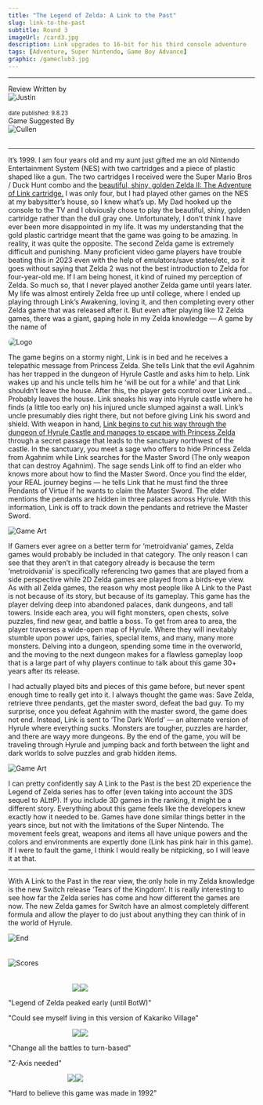 ```yaml
---
title: "The Legend of Zelda: A Link to the Past"
slug: link-to-the-past
subtitle: Round 3
imageUrl: /card3.jpg
description: Link upgrades to 16-bit for his third console adventure
tags: [Adventure, Super Nintendo, Game Boy Advance]
graphic: /gameclub3.jpg
---
```

---
<div class="reviewinfo">
	
<div style="">Review Written by
<div class="reviewimg"><img src="/reviews/reviewjustin.png"
alt="Justin"/> </div><br>
<sub>date published: 9.8.23</sub></div>

<div style="">Game Suggested By
<div class="reviewimg"><img src="/reviews/reviewcullen.png"
alt="Cullen"/> </div><br></div>

</div>

---

It’s 1999. I am four years old and my aunt just gifted me an old Nintendo Entertainment System (NES) with two cartridges and a piece of plastic shaped like a gun. The two cartridges I received were the Super Mario Bros / Duck Hunt combo and the [beautiful, shiny, golden Zelda II: The Adventure of Link cartridge.](/reviews/linktothepast/cartridge.jpg) I was only four, but I had played other games on the NES at my babysitter’s house, so I knew what’s up. My Dad hooked up the console to the TV and I obviously chose to play the beautiful, shiny, golden cartridge rather than the dull gray one. Unfortunately, I don’t think I have ever been more disappointed in my life. It was my understanding that the gold plastic cartridge meant that the game was going to be amazing. In reality, it was quite the opposite. The second Zelda game is extremely difficult and punishing. Many proficient video game players have trouble beating this in 2023 even with the help of emulators/save states/etc, so it goes without saying that Zelda 2 was not the best introduction to Zelda for four-year-old me. If I am being honest, it kind of ruined my perception of Zelda. So much so, that I never played another Zelda game until years later. My life was almost entirely Zelda free up until college, where I ended up playing through Link’s Awakening, loving it, and then completing every other Zelda game that was released after it. But even after playing like 12 Zelda games, there was a giant, gaping hole in my Zelda knowledge — A game by the name of
<div class="reviewlogo"><img src="/reviews/linktothepast/logo.png"
alt="Logo" style="border-radius: 20px;"/></div>

The game begins on a stormy night, Link is in bed and he receives a telepathic message from Princess Zelda. She tells Link that the evil Agahnim has her trapped in the dungeon of Hyrule Castle and asks him to help. Link wakes up and his uncle tells him he ‘will be out for a while’ and that Link shouldn’t leave the house. After this, the player gets control over Link and… Probably leaves the house. Link sneaks his way into Hyrule castle where he finds (a little too early on) his injured uncle slumped against a wall. Link’s uncle presumably dies right there, but not before giving Link his sword and shield. With weapon in hand, [Link begins to cut his way through the dungeon of Hyrule Castle and manages to escape with Princess Zelda](/reviews/linktothepast/escape.gif) through a secret passage that leads to the sanctuary northwest of the castle. In the sanctuary, you meet a sage who offers to hide Princess Zelda from Agahnim while Link searches for the Master Sword (The only weapon that can destroy Agahnim). The sage sends Link off to find an elder who knows more about how to find the Master Sword. Once you find the elder, your REAL journey begins — he tells Link that he must find the three Pendants of Virtue if he wants to claim the Master Sword. The elder mentions the pendants are hidden in three palaces across Hyrule. With this information, Link is off to track down the pendants and retrieve the Master Sword.
<div class="reviewsplit"><img src="/reviews/linktothepast/skeleton.png"
alt="Game Art"/><div>

If Gamers ever agree on a better term for ‘metroidvania’ games, Zelda games would probably be included in that category. The only reason I can see that they aren’t in that category already is because the term ‘metroidvania’ is specifically referencing two games that are played from a side perspective while 2D Zelda games are played from a birds-eye view. As with all Zelda games, the reason why most people like A Link to the Past is not because of its story, but because of its gameplay. This game has the player delving deep into abandoned palaces, dank dungeons, and tall towers. Inside each area, you will fight monsters, open chests, solve puzzles, find new gear, and battle a boss. To get from area to area, the player traverses a wide-open map of Hyrule. Where they will inevitably stumble upon power ups, fairies, special items, and many, many more monsters. Delving into a dungeon, spending some time in the overworld, and the moving to the next dungeon makes for a flawless gameplay loop that is a large part of why players continue to talk about this game 30+ years after its release.

I had actually played bits and pieces of this game before, but never spent enough time to really get into it. I always thought the game was: Save Zelda, retrieve three pendants, get the master sword, defeat the bad guy. To my surprise, once you defeat Agahnim with the master sword, the game does not end. Instead, Link is sent to ‘The Dark World’ — an alternate version of Hyrule where everything sucks. Monsters are tougher, puzzles are harder, and there are wayy more dungeons. By the end of the game, you will be traveling through Hyrule and jumping back and forth between the light and dark worlds to solve puzzles and grab hidden items.
<div class="reviewsplit"><img src="/reviews/linktothepast/hyrule.jpg"
alt="Game Art"/><div>

I can pretty confidently say A Link to the Past is the best 2D experience the Legend of Zelda series has to offer (even taking into account the 3DS sequel to ALttP). If you include 3D games in the ranking, it might be a different story.  Everything about this game feels like the developers knew exactly how it needed to be. Games have done similar things better in the years since, but not with the limitations of the Super Nintendo. The movement feels great, weapons and items all have unique powers and the colors and environments are expertly done (Link has pink hair in this game). If I were to fault the game, I think I would really be nitpicking, so I will leave it at that. 

---

With A Link to the Past in the rear view, the only hole in my Zelda knowledge is the new Switch release ‘Tears of the Kingdom’. It is really interesting to see how far the Zelda series has come and how different the games are now. The new Zelda games for Switch have an almost completely different formula and allow the player to do just about anything they can think of in the world of Hyrule. 


<div class="reviewsplit"><img src="/reviews/linktothepast/end.gif"
alt="End"/><div>
<br><br>

<div class="reviewsplit"><img src="/reviews/scores/scoresoutline.png"
alt="Scores" /><div>

<br>
<br>

<div class="scores" style=" width: 100%;">
	 
<div class="stars"><img src="/reviews/reviewjustin.png" style="margin-left: 26%;"><img src="/reviews/scores/5star.png"><p>"Legend of Zelda peaked early (until BotW)"</p><p>"Could see myself living in this version of Kakariko Village"</p></div>

<div class="cstars"><img src="/reviews/reviewcullen.png" style="margin-left: 26%;"><img src="/reviews/scores/3star.png"><p>"Change all the battles to turn-based"</p><p>"Z-Axis needed"</p></div>

<div class="pstars"><img src="/reviews/reviewpatrick.png" style="margin-left: 24%;"><img src="/reviews/scores/5star.png"><p>"Hard to believe this game was made in 1992"</p></div>

</div>